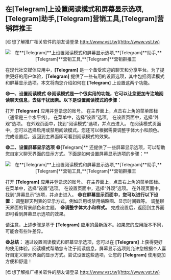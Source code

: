 ## **在**[Telegram]**上设置阅读模式和屏幕显示选项,**[Telegram]**助手,**[Telegram]**营销工具,**[Telegram]**营销群推王**

[😍想了解推广相关软件的朋友请登录 http://www.vst.tw](http://www.vst.tw)

 <center><img src="https://vst.tw/MP4/tuiguang/png/3.png" alt="在**[Telegram]**上设置阅读模式和屏幕显示选项,**[Telegram]**助手,**[Telegram]**营销工具,**[Telegram]**营销群推王"></center>

在现代社交媒体应用中，**[Telegram]** 是一个备受欢迎的聊天和分享平台。为了提供更好的用户体验，**[Telegram]** 提供了一些有用的设置选项，其中包括阅读模式和屏幕显示选项。本文将向您介绍如何在 **[Telegram]** 上设置这两个功能。

**😄一、设置阅读模式**
**😄阅读模式是一个很实用的功能，它可以让您更加专注地阅读聊天信息，去除干扰因素。以下是设置阅读模式的步骤：**

打开 **[Telegram]** 应用并登录您的账号。
在主界面上，点击右上角的菜单图标（通常是三个水平线）。
在菜单中，选择“设置”选项。
在设置页面中，选择“外观”选项。
在外观页面中，找到“阅读模式”选项，并点击进入。
在阅读模式页面中，您可以选择启用或禁用阅读模式。您还可以根据需要调整字体大小和颜色。
完成设置后，返回到主界面即可看到阅读模式的效果。

**😄二、设置屏幕显示选项**
**😄**[Telegram]** 还提供了一些屏幕显示选项，可以帮助您自定义聊天界面的显示方式。下面是如何设置屏幕显示选项的步骤：**

 <center><img src="https://vst.tw/MP4/tuiguang/png/1.png" alt="在**[Telegram]**上设置阅读模式和屏幕显示选项,**[Telegram]**助手,**[Telegram]**营销工具,**[Telegram]**营销群推王"></center>

打开 **[Telegram]** 应用并登录您的账号。
在主界面上，点击右上角的菜单图标。
在菜单中，选择“设置”选项。
在设置页面中，选择“外观”选项。
在外观页面中，找到“屏幕显示”选项，并点击进入。
**😄在屏幕显示页面中，您可以进行以下设置：**
调整聊天列表的显示方式，例如启用或禁用缩略图、显示时间戳等。
调整聊天界面的背景颜色和主题。
**😄调整字体大小和样式。**
完成设置后，返回到主界面即可看到屏幕显示选项的效果。

请注意，上述步骤是基于 **[Telegram]** 应用的最新版本。如果您的应用版本不同，可能会有些许差异。

**😄总结：**
通过设置阅读模式和屏幕显示选项，您可以在 **[Telegram]** 上获得更好的使用体验。阅读模式帮助您专注于阅读信息，屏幕显示选项则允许您根据个人喜好自定义聊天界面的显示方式。尝试设置这些选项，让您的 **[Telegram]** 使用更加方便和舒适！

[😍想了解推广相关软件的朋友请登录 http://www.vst.tw](http://www.vst.tw)



